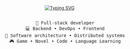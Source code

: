 <div align="center">
<a href="https://git.io/typing-svg"><img src="https://readme-typing-svg.demolab.com?font=Fira+Code&size=18&pause=50&multiline=true&width=550&height=70&lines=Hello+world%2C+I+am+Loc+Tran!;A+passionate+developer+and+an+anime+enthusiast!" alt="Typing SVG" /></a>
<br><br>
<pre>
    💼 Full-stack developer
    💻 Backend • DevOps • Frontend
    📖 Software architecture • Distributed systems
    🎮 Game • Novel • Code • Language Learning
</pre>
<br><br>
<br><br><br>
    
</div>
